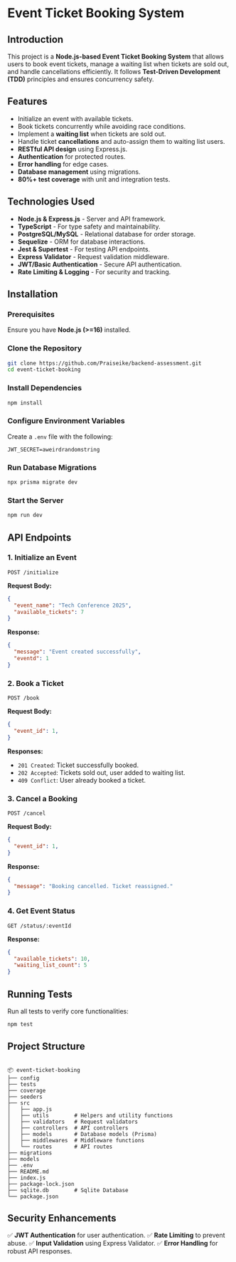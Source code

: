 # Event Ticket Booking System

## Introduction
This project is a **Node.js-based Event Ticket Booking System** that allows users to book event tickets, manage a waiting list when tickets are sold out, and handle cancellations efficiently. It follows **Test-Driven Development (TDD)** principles and ensures concurrency safety.

## Features
- Initialize an event with available tickets.
- Book tickets concurrently while avoiding race conditions.
- Implement a **waiting list** when tickets are sold out.
- Handle ticket **cancellations** and auto-assign them to waiting list users.
- **RESTful API design** using Express.js.
- **Authentication** for protected routes.
- **Error handling** for edge cases.
- **Database management** using migrations.
- **80%+ test coverage** with unit and integration tests.

## Technologies Used
- **Node.js & Express.js** - Server and API framework.
- **TypeScript** - For type safety and maintainability.
- **PostgreSQL/MySQL** - Relational database for order storage.
- **Sequelize** - ORM for database interactions.
- **Jest & Supertest** - For testing API endpoints.
- **Express Validator** - Request validation middleware.
- **JWT/Basic Authentication** - Secure API authentication.
- **Rate Limiting & Logging** - For security and tracking.

## Installation
### Prerequisites
Ensure you have **Node.js (>=16)** installed.

### Clone the Repository
```sh
git clone https://github.com/Praiseike/backend-assessment.git
cd event-ticket-booking
```

### Install Dependencies
```sh
npm install
```

### Configure Environment Variables
Create a `.env` file with the following:
```env
JWT_SECRET=aweirdrandomstring

```

### Run Database Migrations
```sh
npx prisma migrate dev
```

### Start the Server
```sh
npm run dev
```

## API Endpoints

### **1. Initialize an Event**
```http
POST /initialize
```
**Request Body:**
```json
{
  "event_name": "Tech Conference 2025",
  "available_tickets": 7
}
```
**Response:**
```json
{
  "message": "Event created successfully",
  "eventd": 1
}
```

### **2. Book a Ticket**
```http
POST /book
```
**Request Body:**
```json
{
  "event_id": 1,
}
```
**Responses:**
- `201 Created`: Ticket successfully booked.
- `202 Accepted`: Tickets sold out, user added to waiting list.
- `409 Conflict`: User already booked a ticket.

### **3. Cancel a Booking**
```http
POST /cancel
```
**Request Body:**
```json
{
  "event_id": 1,
}
```
**Response:**
```json
{
  "message": "Booking cancelled. Ticket reassigned."
}
```

### **4. Get Event Status**
```http
GET /status/:eventId
```
**Response:**
```json
{
  "available_tickets": 10,
  "waiting_list_count": 5
}
```

## Running Tests
Run all tests to verify core functionalities:
```sh
npm test
```

## Project Structure
```

📦 event-ticket-booking
├── config
├── tests
├── coverage
├── seeders
├── src
│   ├── app.js
│   ├── utils        # Helpers and utility functions
│   ├── validators   # Request validators
│   ├── controllers  # API controllers
│   ├── models       # Database models (Prisma)
│   ├── middlewares  # Middleware functions
│   └── routes       # API routes
├── migrations
├── models
├── .env
├── README.md
├── index.js
├── package-lock.json
├── sqlite.db        # Sqlite Database
└── package.json

```

## Security Enhancements
✅ **JWT Authentication** for user authentication.
✅ **Rate Limiting** to prevent abuse.
✅ **Input Validation** using Express Validator.
✅ **Error Handling** for robust API responses.

